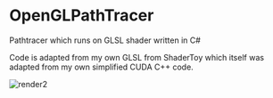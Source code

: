 # OpenGLPathTracer

Pathtracer which runs on GLSL shader written in C#

Code is adapted from my own GLSL from ShaderToy which itself
was adapted from my own simplified CUDA C++ code. 


![render2](https://user-images.githubusercontent.com/8173214/193342359-8d2c40f9-334f-4641-99a4-4f537cb65be4.png)


